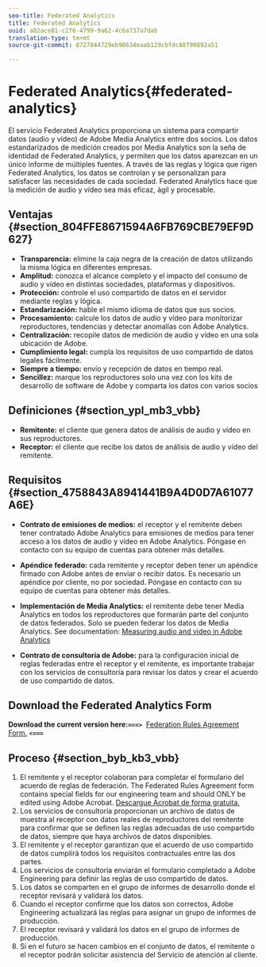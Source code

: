 ```yaml
---
seo-title: Federated Analytics
title: Federated Analytics
uuid: a82ace81-c2f6-4799-9a62-4c6a737a7dab
translation-type: tm+mt
source-git-commit: 8727044729eb98634eaab129cbfdc88f90892a51

---
```



# Federated Analytics{#federated-analytics}

El servicio Federated Analytics proporciona un sistema para compartir datos (audio y vídeo) de Adobe Media Analytics entre dos socios.
Los datos estandarizados de medición creados por Media Analytics son la seña de identidad de Federated Analytics, y permiten que los datos aparezcan en un único informe de múltiples fuentes.
A través de las reglas y lógica que rigen Federated Analytics, los datos se controlan y se personalizan para satisfacer las necesidades de cada sociedad.
Federated Analytics hace que la medición de audio y vídeo sea más eficaz, ágil y procesable.

## Ventajas {#section_804FFE8671594A6FB769CBE79EF9D627}

* **Transparencia:** elimine la caja negra de la creación de datos utilizando la misma lógica en diferentes empresas.
* **Amplitud:** conozca el alcance completo y el impacto del consumo de audio y vídeo en distintas sociedades, plataformas y dispositivos.
* **Protección:** controle el uso compartido de datos en el servidor mediante reglas y lógica.
* **Estandarización:** hable el mismo idioma de datos que sus socios.
* **Procesamiento:** calcule los datos de audio y vídeo para monitorizar reproductores, tendencias y detectar anomalías con Adobe Analytics.
* **Centralización:** recopile datos de medición de audio y vídeo en una sola ubicación de Adobe.
* **Cumplimiento legal:** cumpla los requisitos de uso compartido de datos legales fácilmente.
* **Siempre a tiempo:** envío y recepción de datos en tiempo real.
* **Sencillez:** marque los reproductores solo una vez con los kits de desarrollo de software de Adobe y comparta los datos con varios socios

## Definiciones {#section_ypl_mb3_vbb}

* **Remitente:** el cliente que genera datos de análisis de audio y vídeo en sus reproductores.
* **Receptor:** el cliente que recibe los datos de análisis de audio y vídeo del remitente.

## Requisitos {#section_4758843A8941441B9A4D0D7A61077A6E}

* **Contrato de emisiones de medios:** el receptor y el remitente deben tener contratado Adobe Analytics para emisiones de medios para tener acceso a los datos de audio y vídeo en Adobe Analytics. Póngase en contacto con su equipo de cuentas para obtener más detalles.
* **Apéndice federado:** cada remitente y receptor deben tener un apéndice firmado con Adobe antes de enviar o recibir datos. Es necesario un apéndice por cliente, no por sociedad. Póngase en contacto con su equipo de cuentas para obtener más detalles.
* **Implementación de Media Analytics:** el remitente debe tener Media Analytics en todos los reproductores que formarán parte del conjunto de datos federados. Solo se pueden federar los datos de Media Analytics. See documentation: [Measuring audio and video in Adobe Analytics](/help/media-overview.md)

* **Contrato de consultoría de Adobe:** para la configuración inicial de reglas federadas entre el receptor y el remitente, es importante trabajar con los servicios de consultoría para revisar los datos y crear el acuerdo de uso compartido de datos.

## Download the Federated Analytics Form

**Download the current version here:`===>`**  [Federation Rules Agreement Form.](/assets/federated_analytics_form.pdf) **`<===`**

## Proceso {#section_byb_kb3_vbb}

1. El remitente y el receptor colaboran para completar el formulario del acuerdo de reglas de federación. The Federated Rules Agreement form contains special fields for our engineering team and should ONLY be edited using Adobe Acrobat. [Descargue Acrobat de forma gratuita.](https://get.adobe.com/reader/)
1. Los servicios de consultoría proporcionan un archivo de datos de muestra al receptor con datos reales de reproductores del remitente para confirmar que se definen las reglas adecuadas de uso compartido de datos, siempre que haya archivos de datos disponibles.
1. El remitente y el receptor garantizan que el acuerdo de uso compartido de datos cumplirá todos los requisitos contractuales entre las dos partes.
1. Los servicios de consultoría enviarán el formulario completado a Adobe Engineering para definir las reglas de uso compartido de datos.
1. Los datos se comparten en el grupo de informes de desarrollo donde el receptor revisará y validará los datos.
1. Cuando el receptor confirme que los datos son correctos, Adobe Engineering actualizará las reglas para asignar un grupo de informes de producción.
1. El receptor revisará y validará los datos en el grupo de informes de producción.
1. Si en el futuro se hacen cambios en el conjunto de datos, el remitente o el receptor podrán solicitar asistencia del Servicio de atención al cliente.

